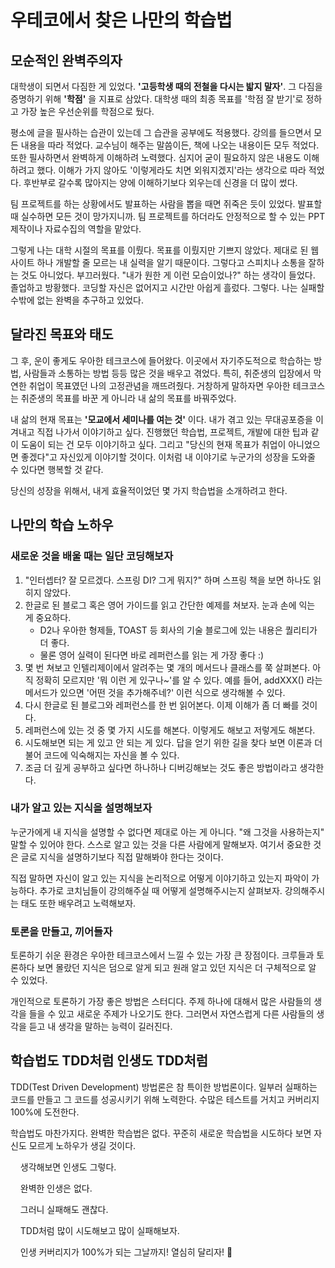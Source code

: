 # 우테코에서 찾은 나만의 학습법

## 모순적인 완벽주의자

대학생이 되면서 다짐한 게 있었다. **'고등학생 때의 전철을 다시는 밟지 말자'**. 그 다짐을 증명하기 위해 **'학점'** 을 지표로 삼았다. 대학생 때의 최종 목표를 '학점 잘 받기'로 정하고 가장 높은 우선순위를 학점으로 뒀다.

평소에 글을 필사하는 습관이 있는데 그 습관을 공부에도 적용했다. 강의를 들으면서 모든 내용을 따라 적었다. 교수님이 해주는 말씀이든, 책에 나오는 내용이든 모두 적었다. 또한 필사하면서 완벽하게 이해하려 노력했다. 심지어 굳이 필요하지 않은 내용도 이해하려고 했다. 이해가 가지 않아도 '이렇게라도 치면 외워지겠지'라는 생각으로 따라 적었다. 후반부로 갈수록 많아지는 양에 이해하기보다 외우는데 신경을 더 많이 썼다.

팀 프로젝트를 하는 상황에서도 발표하는 사람을 뽑을 때면 쥐죽은 듯이 있었다. 발표할 때 실수하면 모든 것이 망가지니까. 팀 프로젝트를 하더라도 안정적으로 할 수 있는 PPT 제작이나 자료수집의 역할을 맡았다.

그렇게 나는 대학 시절의 목표를 이뤘다. 목표를 이뤘지만 기쁘지 않았다. 제대로 된 웹 사이트 하나 개발할 줄 모르는 내 실력을 알기 때문이다. 그렇다고 스피치나 소통을 잘하는 것도 아니었다. 부끄러웠다. "내가 원한 게 이런 모습이었나?" 하는 생각이 들었다. 졸업하고 방황했다. 코딩할 자신은 없어지고 시간만 아쉽게 흘렀다. 그렇다. 나는 실패할 수밖에 없는 완벽을 추구하고 있었다.

## 달라진 목표와 태도

그 후, 운이 좋게도 우아한 테크코스에 들어왔다. 이곳에서 자기주도적으로 학습하는 방법, 사람들과 소통하는 방법 등등 많은 것을 배우고 겪었다. 특히, 취준생의 입장에서 막연한 취업이 목표였던 나의 고정관념을 깨뜨려줬다. 거창하게 말하자면 우아한 테크코스는 취준생의 목표를 바꾼 게 아니라 내 삶의 목표를 바꿔주었다.

내 삶의 현재 목표는 **'모교에서 세미나를 여는 것'** 이다. 내가 겪고 있는 무대공포증을 이겨내고 직접 나가서 이야기하고 싶다. 진행했던 학습법, 프로젝트, 개발에 대한 팁과 같이 도움이 되는 건 모두 이야기하고 싶다. 그리고 "당신의 현재 목표가 취업이 아니었으면 좋겠다"고 자신있게 이야기할 것이다. 이처럼 내 이야기로 누군가의 성장을 도와줄 수 있다면 행복할 것 같다.

당신의 성장을 위해서, 내게 효율적이었던 몇 가지 학습법을 소개하려고 한다.

## 나만의 학습 노하우

### 새로운 것을 배울 때는 일단 코딩해보자

1.  "인터셉터? 잘 모르겠다. 스프링 DI? 그게 뭐지?" 하며 스프링 책을 보면 하나도 읽히지 않았다.
2.  한글로 된 블로그 혹은 영어 가이드를 읽고 간단한 예제를 쳐보자. 눈과 손에 익는 게 중요하다.
    -   D2나 우아한 형제들, TOAST 등 회사의 기술 블로그에 있는 내용은 퀄리티가 더 좋다.
    -   물론 영어 실력이 된다면 바로 레퍼런스를 읽는 게 가장 좋다 :)
3.  몇 번 쳐보고 인텔리제이에서 알려주는 몇 개의 메서드나 클래스를 쭉 살펴본다. 아직 정확히 모르지만 '뭐 이런 게 있구나~'를 알 수 있다. 예를 들어, addXXX() 라는 메서드가 있으면 '어떤 것을 추가해주네?' 이런 식으로 생각해볼 수 있다.
4.  다시 한글로 된 블로그와 레퍼런스를 한 번 읽어본다. 이제 이해가 좀 더 빠를 것이다.
5.  레퍼런스에 있는 것 중 몇 가지 시도를 해본다. 이렇게도 해보고 저렇게도 해본다.
6.  시도해보면 되는 게 있고 안 되는 게 있다. 답을 얻기 위한 길을 찾다 보면 이론과 더불어 코드에 익숙해지는 자신을 볼 수 있다.
7.  조금 더 깊게 공부하고 싶다면 하나하나 디버깅해보는 것도 좋은 방법이라고 생각한다.

### 내가 알고 있는 지식을 설명해보자

누군가에게 내 지식을 설명할 수 없다면 제대로 아는 게 아니다. "왜 그것을 사용하는지" 말할 수 있어야 한다. 스스로 알고 있는 것을 다른 사람에게 말해보자. 여기서 중요한 것은 글로 지식을 설명하기보다 직접 말해봐야 한다는 것이다.

직접 말하면 자신이 알고 있는 지식을 논리적으로 어떻게 이야기하고 있는지 파악이 가능하다. 추가로 코치님들이 강의해주실 때 어떻게 설명해주시는지 살펴보자. 강의해주시는 태도 또한 배우려고 노력해보자.

### 토론을 만들고, 끼어들자

토론하기 쉬운 환경은 우아한 테크코스에서 느낄 수 있는 가장 큰 장점이다. 크루들과 토론하다 보면 몰랐던 지식은 덤으로 알게 되고 원래 알고 있던 지식은 더 구체적으로 알 수 있었다.

개인적으로 토론하기 가장 좋은 방법은 스터디다. 주제 하나에 대해서 많은 사람들의 생각을 들을 수 있고 새로운 주제가 나오기도 한다. 그러면서 자연스럽게 다른 사람들의 생각을 듣고 내 생각을 말하는 능력이 길러진다.

## 학습법도 TDD처럼 인생도 TDD처럼

TDD(Test Driven Development) 방법론은 참 특이한 방법론이다. 일부러 실패하는 코드를 만들고 그 코드를 성공시키기 위해 노력한다. 수많은 테스트를 거치고 커버리지 100%에 도전한다.

학습법도 마찬가지다. 완벽한 학습법은 없다. 꾸준히 새로운 학습법을 시도하다 보면 자신도 모르게 노하우가 생길 것이다.

&nbsp;&nbsp;&nbsp;&nbsp;생각해보면 인생도 그렇다.

&nbsp;&nbsp;&nbsp;&nbsp;완벽한 인생은 없다.

&nbsp;&nbsp;&nbsp;&nbsp;그러니 실패해도 괜찮다.

&nbsp;&nbsp;&nbsp;&nbsp;TDD처럼 많이 시도해보고 많이 실패해보자.

&nbsp;&nbsp;&nbsp;&nbsp;인생 커버리지가 100%가 되는 그날까지! 열심히 달리자! 🏃‍